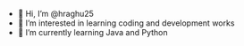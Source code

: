 - 👋 Hi, I’m @hraghu25
- 👀 I’m interested in learning coding and development works
- 🌱 I’m currently learning Java and Python

